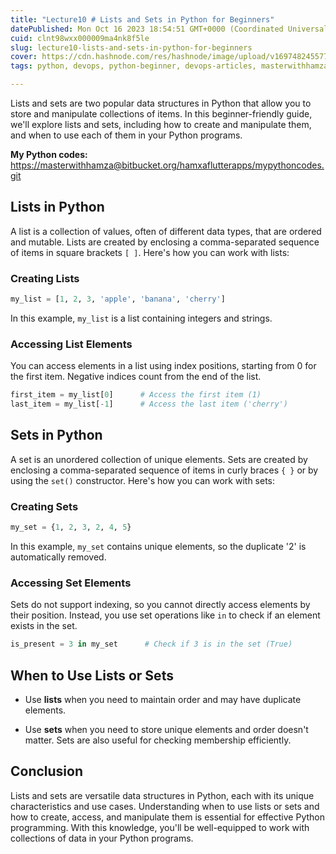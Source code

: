 ```yaml
---
title: "Lecture10 # Lists and Sets in Python for Beginners"
datePublished: Mon Oct 16 2023 18:54:51 GMT+0000 (Coordinated Universal Time)
cuid: clnt98wxx000009ma4nk8f5le
slug: lecture10-lists-and-sets-in-python-for-beginners
cover: https://cdn.hashnode.com/res/hashnode/image/upload/v1697482455773/194ca801-775e-4f17-9d5d-8f59acd62b7e.png
tags: python, devops, python-beginner, devops-articles, masterwithhamza

---
```


Lists and sets are two popular data structures in Python that allow you to store and manipulate collections of items. In this beginner-friendly guide, we'll explore lists and sets, including how to create and manipulate them, and when to use each of them in your Python programs.

**My Python codes:** [https://masterwithhamza@bitbucket.org/hamxaflutterapps/mypythoncodes.git](https://masterwithhamza@bitbucket.org/hamxaflutterapps/mypythoncodes.git)

## **Lists in Python**

A list is a collection of values, often of different data types, that are ordered and mutable. Lists are created by enclosing a comma-separated sequence of items in square brackets `[ ]`. Here's how you can work with lists:

### **Creating Lists**

```python
my_list = [1, 2, 3, 'apple', 'banana', 'cherry']
```

In this example, `my_list` is a list containing integers and strings.

### **Accessing List Elements**

You can access elements in a list using index positions, starting from 0 for the first item. Negative indices count from the end of the list.

```python
first_item = my_list[0]      # Access the first item (1)
last_item = my_list[-1]      # Access the last item ('cherry')
```

## **Sets in Python**

A set is an unordered collection of unique elements. Sets are created by enclosing a comma-separated sequence of items in curly braces `{ }` or by using the `set()` constructor. Here's how you can work with sets:

### **Creating Sets**

```python
my_set = {1, 2, 3, 2, 4, 5}
```

In this example, `my_set` contains unique elements, so the duplicate '2' is automatically removed.

### **Accessing Set Elements**

Sets do not support indexing, so you cannot directly access elements by their position. Instead, you use set operations like `in` to check if an element exists in the set.

```python
is_present = 3 in my_set      # Check if 3 is in the set (True)
```

## **When to Use Lists or Sets**

* Use **lists** when you need to maintain order and may have duplicate elements.
    
* Use **sets** when you need to store unique elements and order doesn't matter. Sets are also useful for checking membership efficiently.
    

## **Conclusion**

Lists and sets are versatile data structures in Python, each with its unique characteristics and use cases. Understanding when to use lists or sets and how to create, access, and manipulate them is essential for effective Python programming. With this knowledge, you'll be well-equipped to work with collections of data in your Python programs.